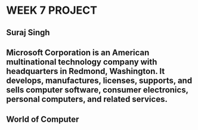 # WEEK 7 PROJECT

## Suraj Singh

## Microsoft Corporation is an American multinational technology company with headquarters in Redmond, Washington. It develops, manufactures, licenses, supports, and sells computer software, consumer electronics, personal computers, and related services.

## World of Computer


